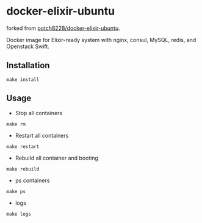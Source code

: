 # docker-elixir-ubuntu

forked from [potch8228/docker-elixir-ubuntu](https://github.com/potch8228/docker-elixir-ubuntu).  

Docker image for Elixir-ready system with nginx, consul, MySQL, redis, and Openstack Swift.

## Installation

```
make install
```

## Usage

- Stop all containers

```
make rm
```

- Restart all containers

```
make restart
```

- Rebuild all container and booting

```
make rebuild
```

- ps containers

```
make ps
```

- logs

```
make logs
```

